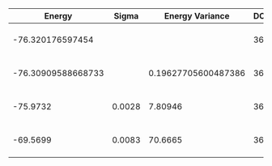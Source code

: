| Energy             | Sigma  | Energy Variance     | DOF | Einf | Method                       | Reference |
|--------------------|--------|---------------------|-----|------|------------------------------|-----------|
| -76.320176597454   |        |                     | 36  | 0    | Exact diagonalization        | TODO: own code (ED) |
| -76.30909588668733 |        | 0.19627705600487386 | 36  | 0    | DMRG (bond dimension = 2048) | [code](https://github.com/https://github.com/varbench/methods/blob/main/scripts/J1J2/square_36_P_0.7/dmrg.sh) |
| -75.9732           | 0.0028 | 7.80946             | 36  | 0    | RBM (alpha = 1)              | TODO: own code (RBM) |
| -69.5699           | 0.0083 | 70.6665             | 36  | 0    | Jastrow baseline             | TODO: own code (Jastrow) |
